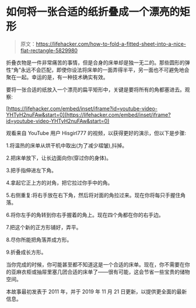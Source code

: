 # 如何将一张合适的纸折叠成一个漂亮的矩形

> 原文：<https://lifehacker.com/how-to-fold-a-fitted-sheet-into-a-nice-flat-rectangle-5829980>

折叠衣物是一件非常痛苦的事情，但是合身的床单却是独一无二的。那些圆形的弹性“角”永远不会匹配，即使你设法将床单的一面弄得半平，另一面也不可避免地会聚在一起。幸运的是，有一种技术确实有效。



要将一张合适的纸放入一个漂亮的扁平矩形中，关键是要将所有的角都塞进去。观察:

 [https://lifehacker.com/embed/inset/iframe?id=youtube-video-YHTyH2nuFAw&start=0](https://lifehacker.com/embed/inset/iframe?id=youtube-video-YHTyH2nuFAw&start=0) 

观看来自 YouTube 用户 Hisgirl777 的视频，以获得更好的演示，但以下是步骤:

1.将温热的床单从烘干机中取出(为了减少褶皱),抖掉。

2.把床单放下，让长边面向你(穿过你的身体)。

3.把手指伸进左下角。

4.拿起它正上方的对角，把它拉过你手中的角。

5.右侧重复:将右手放在右下角，然后将对面的角拉过来。现在你将每只手握住角落。

6.将你左手的角转到你右手握着的角上。现在四个角都在你的右手边。

7.把这个新的正方形铺好，弄平。

8.尽你所能把角落弄成方形。

9.折叠成长方形。

当你完成的时候，你可能甚至都不知道这是一个合适的床单。现在，你不需要在你的亚麻衣柜或抽屉里塞几团合适的床单了——很有可能，这会节省一些宝贵的储物空间。

本故事最初发表于 2011 年，并于 2019 年 11 月 21 日更新，以提供更全面的最新信息。